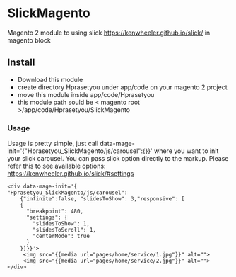 # SlickMagento
Magento 2 module to using slick https://kenwheeler.github.io/slick/ in magento block

## Install
- Download this module
- create directory Hprasetyou under app/code on your magento 2 project
- move this module inside app/code/Hprasetyou
- this module path sould be < magento root >/app/code/Hprasetyou/SlickMagento

### Usage
Usage is pretty simple, just call data-mage-init='{"Hprasetyou_SlickMagento/js/carousel":{}}' where you want to init your slick carousel. You can pass slick option directly to the markup. Please refer this to see available options: https://kenwheeler.github.io/slick/#settings

    <div data-mage-init='{
    "Hprasetyou_SlickMagento/js/carousel": 
        {"infinite":false, "slidesToShow": 3,"responsive": [
        {
          "breakpoint": 480,
          "settings": {
            "slidesToShow": 1,
            "slidesToScroll": 1,
            "centerMode": true
          }
        }]}}'>
         <img src="{{media url="pages/home/service/1.jpg"}}" alt="">
         <img src="{{media url="pages/home/service/2.jpg"}}" alt="">
    </div>
